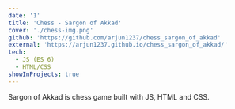 ```yaml
---
date: '1'
title: 'Chess - Sargon of Akkad'
cover: './chess-img.png'
github: 'https://github.com/arjun1237/chess_sargon_of_akkad'
external: 'https://arjun1237.github.io/chess_sargon_of_akkad/'
tech:
  - JS (ES 6)
  - HTML/CSS
showInProjects: true
---
```


Sargon of Akkad is chess game built with JS, HTML and CSS.
